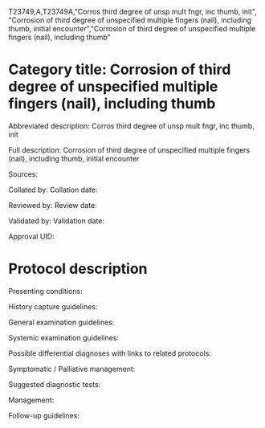 T23749,A,T23749A,"Corros third degree of unsp mult fngr, inc thumb, init", "Corrosion of third degree of unspecified multiple fingers (nail), including thumb, initial encounter","Corrosion of third degree of unspecified multiple fingers (nail), including thumb"
# Category title: Corrosion of third degree of unspecified multiple fingers (nail), including thumb

Abbreviated description: Corros third degree of unsp mult fngr, inc thumb, init

Full description: Corrosion of third degree of unspecified multiple fingers (nail), including thumb, initial encounter

Sources:

Collated by:
Collation date:

Reviewed by:
Review date:

Validated by:
Validation date:

Approval UID:

# Protocol description

Presenting conditions:

History capture guidelines:

General examination guidelines:

Systemic examination guidelines:

Possible differential diagnoses with links to related protocols:

Symptomatic / Palliative management:

Suggested diagnostic tests:

Management:

Follow-up guidelines:
